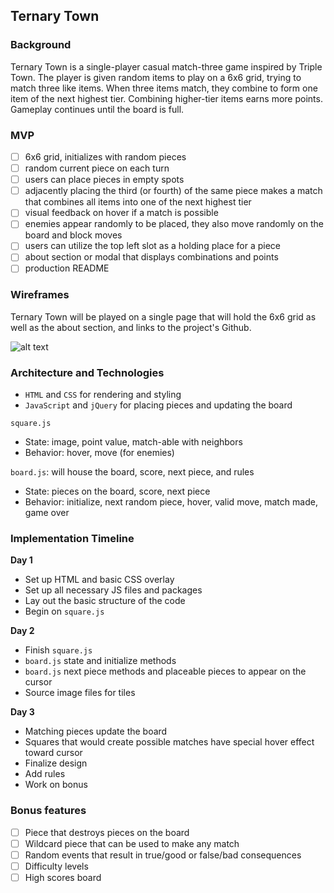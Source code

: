 ## Ternary Town

### Background

Ternary Town is a single-player casual match-three game inspired by Triple Town. The player is given random items to play on a 6x6 grid, trying to match three like items. When three items match, they combine to form one item of the next highest tier. Combining higher-tier items earns more points. Gameplay continues until the board is full.

### MVP  

- [ ] 6x6 grid, initializes with random pieces
- [ ] random current piece on each turn
- [ ] users can place pieces in empty spots
- [ ] adjacently placing the third (or fourth) of the same piece makes a match that combines all items into one of the next highest tier
- [ ] visual feedback on hover if a match is possible
- [ ] enemies appear randomly to be placed, they also move randomly on the board and block moves
- [ ] users can utilize the top left slot as a holding place for a piece
- [ ] about section or modal that displays combinations and points
- [ ] production README

### Wireframes

Ternary Town will be played on a single page that will hold the 6x6 grid as well as the about section, and links to the project's Github.

![alt text](	https://s3.us-east-2.amazonaws.com/ternary--town/images/wireframe.png "Wireframe - Ternary Town")

### Architecture and Technologies

- `HTML` and `CSS` for rendering and styling
- `JavaScript` and `jQuery` for placing pieces and updating the board

`square.js`
- State: image, point value, match-able with neighbors
- Behavior: hover, move (for enemies)

`board.js`: will house the board, score, next piece, and rules
- State: pieces on the board, score, next piece
- Behavior: initialize, next random piece, hover, valid move, match made, game over

### Implementation Timeline

**Day 1**

- Set up HTML and basic CSS overlay
- Set up all necessary JS files and packages
- Lay out the basic structure of the code
- Begin on `square.js`

**Day 2**

- Finish `square.js`
- `board.js` state and initialize methods
- `board.js` next piece methods and placeable pieces to appear on the cursor
- Source image files for tiles

**Day 3**

- Matching pieces update the board
- Squares that would create possible matches have special hover effect toward cursor
- Finalize design
- Add rules
- Work on bonus

### Bonus features

- [ ] Piece that destroys pieces on the board
- [ ] Wildcard piece that can be used to make any match
- [ ] Random events that result in true/good or false/bad consequences
- [ ] Difficulty levels
- [ ] High scores board
